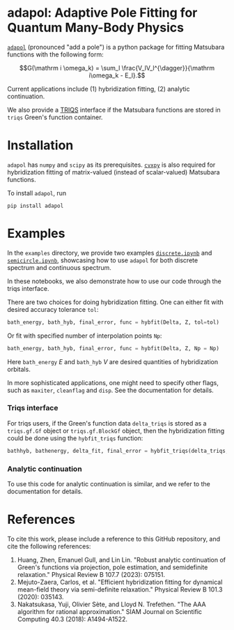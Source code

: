 # adapol: Adaptive Pole Fitting for Quantum Many-Body Physics
[`adapol`](https://github.com/Hertz4/Adapol) (pronounced "add a pole") is a python package for fitting Matsubara functions with the following form:
```math
G(\mathrm i \omega_k) = \sum_l \frac{V_lV_l^{\dagger}}{\mathrm i\omega_k - E_l}.
```

Current applications include
(1) hybridization fitting, (2) analytic continuation.

We also provide a [TRIQS](https://triqs.github.io/) interface if the Matsubara functions are stored in `triqs` Green's function container.

# Installation
`adapol` has `numpy` and `scipy` as its prerequisites. [`cvxpy`](https://www.cvxpy.org/) is also required for hybridization fitting of matrix-valued (instead of scalar-valued) Matsubara functions.

To install `adapol`, run
```terminal
pip install adapol
```


# Examples
In the `examples` directory, we provide two examples [`discrete.ipynb`](https://github.com/Hertz4/adapol/blob/main/example/discrete.ipynb) and [`semicircle.ipynb`](https://github.com/Hertz4/adapol/blob/main/example/semicircle.ipynb), showcasing how to use `adapol` for both discrete spectrum and continuous spectrum.

In these notebooks, we also demonstrate how to use our code through the triqs interface.


There are two choices for doing hybridization fitting. One can either fit with desired accuracy tolerance `tol`:
```python
bath_energy, bath_hyb, final_error, func = hybfit(Delta, Z, tol=tol)
```
Or fit with specified number of interpolation points `Np`:
```python
bath_energy, bath_hyb, final_error, func = hybfit(Delta, Z, Np = Np)
```
Here `bath_energy` $E$ and `bath_hyb` $V$ are desired quantities of hybridization orbitals. 

In more sophisticated applications, one might need to specify other flags, such as `maxiter`, `cleanflag` and `disp`. See the documentation for details.


### Triqs interface

For triqs users, if the Green's function data `delta_triqs` is stored as a `triqs.gf.Gf` object or `triqs.gf.BlockGf` object, then the hybridization fitting could be done using the `hybfit_triqs` function:
```python
bathhyb, bathenergy, delta_fit, final_error = hybfit_triqs(delta_triqs, tol=tol, debug=True)
```
### Analytic continuation

To use this code for analytic continuation is similar, and we refer to the documentation for details.

# References
To cite this work, please include a reference to this GitHub repository, and
cite the following references:

1. Huang, Zhen, Emanuel Gull, and Lin Lin. "Robust analytic continuation of Green's functions via projection, pole estimation, and semidefinite relaxation." Physical Review B 107.7 (2023): 075151.
2. Mejuto-Zaera, Carlos, et al. "Efficient hybridization fitting for dynamical mean-field theory via semi-definite relaxation." Physical Review B 101.3 (2020): 035143.
3. Nakatsukasa, Yuji, Olivier Sète, and Lloyd N. Trefethen. "The AAA algorithm for rational approximation." SIAM Journal on Scientific Computing 40.3 (2018): A1494-A1522.
